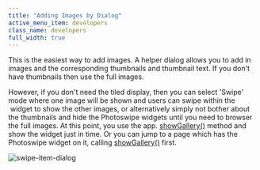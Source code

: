 ```yaml
---
title: "Adding Images by Dialog"
active_menu_item: developers
class_name: developers
full_width: true
---
```



This is the easiest way to add images. A helper dialog allows you to add in images and the corresponding thumbnails and thumbnail text. If you don't have thumbnails then use the full images.

However, if you don't need the tiled display, then you can select 'Swipe' mode where one image will be shown and users can swipe within the  widget to show the other images, or alternatively simply not bother about the thumbnails and hide the Photoswipe widgets until you need to browser the full images. At this point, you use the app. [showGallery()](/developers/user-guide/scripting-apis/client-api/widget-object-functions/photoswipe/showgallery) method and show the widget just in time. Or you can jump to a page which has the Photoswipe widget on it, calling [showGallery()](/developers/user-guide/scripting-apis/client-api/widget-object-functions/photoswipe/showgallery) first.

![swipe-item-dialog](/img/docs/swipe-item-dialog.zoom71.png)
